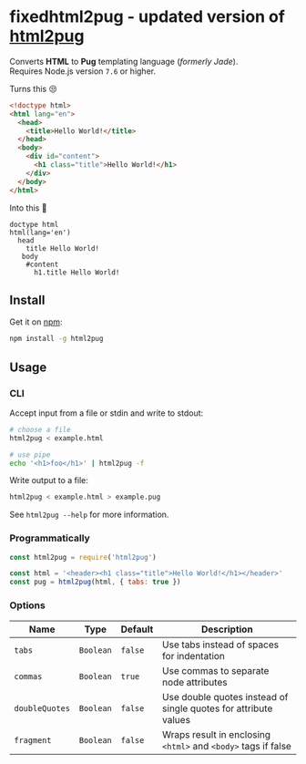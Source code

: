 # fixedhtml2pug - updated version of [html2pug](https://travis-ci.org/izolate/html2pug)

Converts **HTML** to **Pug** templating language (_formerly Jade_).  
Requires Node.js version `7.6` or higher.

Turns this :unamused:
```html
<!doctype html>
<html lang="en">
  <head>
    <title>Hello World!</title>
  </head>
  <body>
    <div id="content">
      <h1 class="title">Hello World!</h1>
    </div>
  </body>
</html>
```

Into this :tada:
```pug
doctype html
html(lang='en')
  head
    title Hello World!
   body
    #content
      h1.title Hello World!
```

## Install

Get it on [npm](https://www.npmjs.com/package/html2pug):

```bash
npm install -g html2pug
```

## Usage

### CLI
Accept input from a file or stdin and write to stdout:

```bash
# choose a file
html2pug < example.html

# use pipe
echo '<h1>foo</h1>' | html2pug -f
```

Write output to a file:
```bash
html2pug < example.html > example.pug
```

See `html2pug --help` for more information.

### Programmatically

```js
const html2pug = require('html2pug')

const html = '<header><h1 class="title">Hello World!</h1></header>'
const pug = html2pug(html, { tabs: true })
```

### Options

Name | Type | Default | Description
--- | --- | --- | ---
`tabs` | `Boolean` | `false` | Use tabs instead of spaces for indentation
`commas` | `Boolean` | `true` | Use commas to separate node attributes
`doubleQuotes` | `Boolean` | `false` | Use double quotes instead of single quotes for attribute values
`fragment` | `Boolean` | `false` | Wraps result in enclosing `<html>` and `<body>` tags if false
